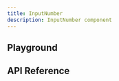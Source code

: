 ```yaml
---
title: InputNumber
description: InputNumber component
---
```


<script lang="ts">
    import {InputNumber} from '$lib';
    import {docInputNumberPropsDefs} from '$lib/components/InputNumber/InputNumber.props.js';
    import ApiReference from '$lib-doc/components/ApiReference.svelte';
    import Playground from '$lib-doc/components/Playground.svelte';
    import PlaygroundForm from '$lib-doc/components/PlaygroundForm.svelte';

    let props = {}
</script>

## Playground

<Playground>
    <InputNumber slot="component" {...props}/>
    <PlaygroundForm slot="form" bind:props schema={docInputNumberPropsDefs} />
</Playground>

## API Reference

<ApiReference data={docInputNumberPropsDefs}></ApiReference>
